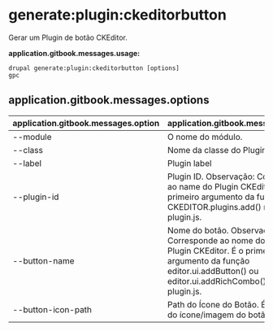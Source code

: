 # generate:plugin:ckeditorbutton
Gerar um Plugin de botão CKEditor.

**application.gitbook.messages.usage:**
```
drupal generate:plugin:ckeditorbutton [options]
gpc
```

## application.gitbook.messages.options
application.gitbook.messages.option | application.gitbook.messages.details
-------|-------------
--module | O nome do módulo.
--class | Nome da classe do Plugin
--label | Plugin label
--plugin-id | Plugin ID. Observação: Corresponde ao name do Plugin CKEditor. É o primeiro argumento da função CKEDITOR.plugins.add() no arquivo plugin.js.
--button-name | Nome do botão. Observação: Corresponde ao nome do botão do Plugin CKEditor. É o primeiro argumento da função editor.ui.addButton() ou editor.ui.addRichCombo() no arquivo plugin.js.
--button-icon-path | Path do Ícone do Botão. É o caminho do ícone/imagem do botão.
